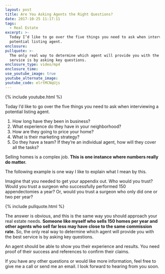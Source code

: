 ```yaml
---
layout: post
title: Are You Asking Agents the Right Questions?
date: 2017-10-25 11:17:11
tags:
  - Real Estate
excerpt: >-
  Today I’d like to go over the five things you need to ask when interviewing a
  potential listing agent.
enclosure:
pullquote: >-
  The only real way to determine which agent will provide you with the best
  service is by asking key questions.
enclosure_type: video/mp4
enclosure_time:
use_youtube_image: true
youtube_alternate_image:
youtube_code: elrtMCNqUjs
---
```



{% include youtube.html %}

Today I’d like to go over the five things you need to ask when interviewing a potential listing agent.

1. How long have they been in business?
2. What experience do they have in your neighborhood?
3. How are they going to price your home?
4. What is their marketing strategy?
5. Do they have a team? If they’re an individual agent, how will they cover all the tasks?

Selling homes is a complex job. **This is one instance where numbers really do matter.**

The following example is one way I like to explain what I mean by this.

Imagine that you needed to get your appendix out. Who would you trust? Would you trust a surgeon who successfully performed 150 appendectomies a year? Or, would you trust a surgeon who only did one or two per year?

{% include pullquote.html %}

The answer is obvious, and this is the same way you should approach your real estate needs.&nbsp;**Someone like myself who sells 150 homes per year and other agents who sell far less may have close to the same commission rate.**&nbsp;So, the only real way to determine which agent will provide you with the best service is by asking key questions.

An agent should be able to show you their experience and results. You need proof of their success and references to confirm their claims.

If you have any other questions or would like more information, feel free to give me a call or send me an email. I look forward to hearing from you soon.